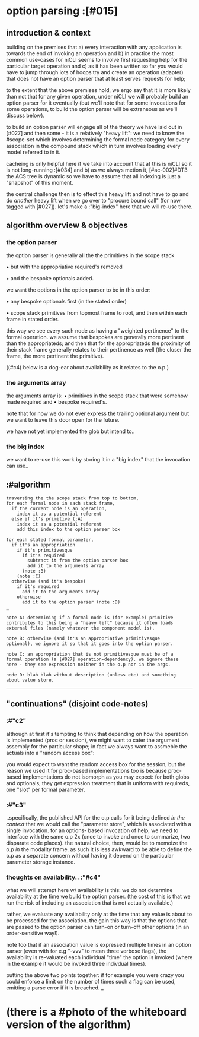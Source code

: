 # option parsing :[#015]

## introduction & context

building on the premises that a) every interaction with any application
is towards the end of invoking an operation and b) in practice the most
common use-cases for niCLI seems to involve first requesting help for
the particular target operation and c) as it has been written so far you
would have to jump through lots of hoops try and create an operation
(adapter) that does not have an option parser that at least serves
requests for help;

to the extent that the above premises hold, we ergo say that it is more
likely than not that for any given operation, under niCLI we will
probably build an option parser for it eventually (but we'll note that
for some invocations for some operations, to build the option parser
will be extraneous as we'll discuss below).

to build an option parser will engage all of the theory we have laid out
in [#027] and then some - it is a relatively "heavy lift": we need to
know the #scope-set which involves determining the formal node category
for every association in the compound stack which in turn involves
loading every model referred to in it.

cacheing is only helpful here if we take into account that a) this is
niCLI so it is not long-running :[#034] and b) as we always metion it,
[#ac-002]#DT3 the ACS tree is dynamic so we have to assume that all
indexing is just a "snapshot" of this moment.

the central challenge then is to effect this heavy lift and not have to
go and do *another* heavy lift when we go over to "procure bound call"
(for now tagged with [#027]). let's make a :"big-index" here that we
will re-use there.




## algorithm overview & objectives

### the option parser

the option parser is generally all the the primitives in the scope stack

  • but with the appropriative required's removed

  • and the bespoke optionals added.

we want the options in the option parser to be in this order:

  • any bespoke optionals first (in the stated order)

  • scope stack primitives from topmost frame to root,
    and then within each frame in stated order.

this way we see every such node as having a "weighted pertinence" to the
formal operation. we assume that bespokes are generally more pertinent
than the appropriateds; and then that for the appropriateds the
proximity of their stack frame generally relates to their pertinence as
well (the closer the frame, the more pertinent the primitive).

((#c4) below is a dog-ear about availability as it relates to the o.p.)



### the arguments array

the arguments array is:
  • primitives in the scope stack that were somehow made required and
  • bespoke required's.

note that for now we do not ever express the trailing optional argument
but we want to leave this door open for the future.

we have not yet implemented the glob but intend to..



### the big index

we want to re-use this work by storing it in a "big index" that the
invocation can use..




## :#algorithm

    traversing the the scope stack from top to bottom,
    for each formal node in each stack frame,
      if the current node is an operation,
        index it as a potential referent
      else if it's primitive (:A)
        index it as a potential referent
        add this index to the option parser box

    for each stated formal parameter,
      if it's an appropriation
        if it's primitivesque
          if it's required
            subtract it from the option parser box
            add it to the arguments array
          (note :B)
        (note :C)
      otherwise (and it's bespoke)
        if it's required
          add it to the arguments array
        otherwise
          add it to the option parser (note :D)
    _

    note A: determining if a formal node is (for example) primitive
    contributes to this being a "heavy lift" because it often loads
    external files (namely whatever the component model is).

    note B: otherwise (and it's an appropriative primitivesque
    optional), we ignore it so that it goes into the option parser.

    note C: an appropriation that is not primitivesque must be of a
    formal operation (a [#027] operation-dependency). we ignore these
    here - they see expression neither in the o.p nor in the args.

    node D: blah blah without description (unless etc) and something
    about value store.







-----------------------------------------------------------------------

## "continuations" (disjoint code-notes)

### :#"c2"

although at first it's tempting to think that depending on how the
operation is implemented (proc or session), we might want to cater the
argument assembly for the particular shape; in fact we always want to
assmeble the actuals into a "random access box":


you would expect to want the random access box for the session, but the
reason we used it for proc-based implementations too is because
proc-based implementations do not isomorph as you may expect: for both
globs and optionals, they get expression treatment that is uniform with
requireds, one "slot" per formal parameter.





### :#"c3"

..specifically, the published API for the o.p calls for it being
defined *in the context* that we would call the "parameter store",
which is associated with a single invocation. for an options-
based invocation of help, we need to interface with the same
o.p 2x (once to invoke and once to summarize, two disparate
code places). the natural choice, then, would be to memoize the
o.p *in* the modality frame. as such it is less awkward to be
able to define the o.p as a separate concern without having it
depend on the particular parameter storage instance.




### thoughts on availability.. :"#c4"

what we will attempt here w/ availability is this: we do not
determine availability at the time we build the option parser. (the
cost of this is that we run the risk of including an association that
is not actually available.)

rather, we evaluate any availability only at the time that any value
is about to be processed for the association. the gain this way is
that the options that are passed to the option parser can turn-on or
turn-off other options (in an order-sensitive way!).

note too that if an association value is expressed multiple times
in an option parser (even with for e.g "-vvv" to mean three verbose
flags), the availability is re-valuated each individual "time" the
option is invoked (where in the example it would be invoked three
indivdual times).

putting the above two points together: if for example you were crazy
you could enforce a limit on the number of times such a flag can
be used, emitting a parse error if it is breached.
_

# (there is a #photo of the whiteboard version of the algorithm)

